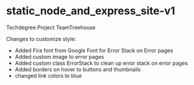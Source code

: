 # static_node_and_express_site-v1
Techdegree Project TeamTreehouse

Changes to customize style: 
  - Added Fira font from Google Font for Error Stack on Error pages
  - Added custom image to error pages
  - Added custom class ErrorStack to clean up error stack on error pages
  - Added borders on hover to buttons and thumbnails
  - changed link colors to blue
  

